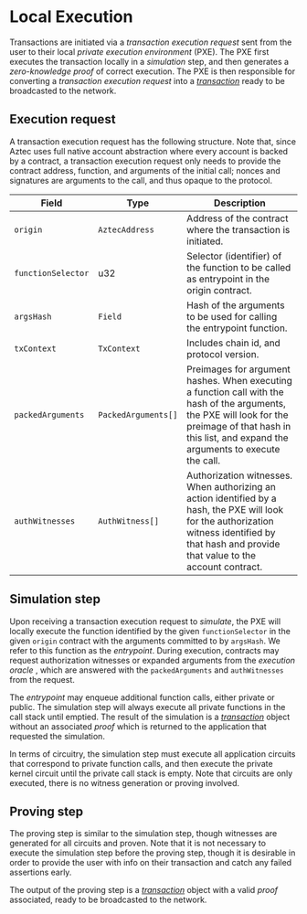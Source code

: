 # Local Execution

Transactions are initiated via a _transaction execution request_ sent from the user to their local _private execution environment_ (PXE). The PXE first executes the transaction locally in a _simulation_ step, and then generates a _zero-knowledge proof_ of correct execution. The PXE is then responsible for converting a _transaction execution request_ into a [_transaction_](./tx-object.md) ready to be broadcasted to the network.

<!--
Mike review:
- Perhaps rename all subheadings to be the name of the struct, e.g. `TransactionExecutionRequest` (in backticks), for easier searching and referencing.
    - (We should probably adopt this approach throughout the yellow paper)
- Link to any types / fields which are defined on some other page of the yellow paper (e.g. `AuthWitness`).
- Is the hash used to compute `argsHash` protocol-defined or app-defined? If the former, we should define it (in a way which is consistent with all other hash definitions).
- How are the packed arguments packed? What's the encoding? Or is it app-specific and hence out-of-protocol?
- "Entrypoint" is such an important term, perhaps it needs to be a subheading (with the text rearranged to accommodate such a subheading), for easier referencing and searching?
- Do we need to describe how public functions will be simulated? (I'm not sure the sandbox does such simulation yet, but it ought to, eventually).
- Where we link to definitions (such as "transaction"), if that definition is actually a specific struct, we should use the exact name of the struct, wrapped in backticks, to a subheading whose name exactly matches the name of the struct.
-->

## Execution request

A transaction execution request has the following structure. Note that, since Aztec uses full native account abstraction where every account is backed by a contract, a transaction execution request only needs to provide the contract address, function, and arguments of the initial call; nonces and signatures are arguments to the call, and thus opaque to the protocol.

<!-- prettier-ignore -->
| Field | Type | Description |
|----------|----------|----------|
| `origin`        | `AztecAddress`    | Address of the contract where the transaction is initiated.  |
| `functionSelector`  | u32 | Selector (identifier) of the function to be called as entrypoint in the origin contract.  |
| `argsHash`      | `Field`    | Hash of the arguments to be used for calling the entrypoint function.  |
| `txContext`     | `TxContext`    | Includes chain id, and protocol version.  |
| `packedArguments` | `PackedArguments[]`    | Preimages for argument hashes. When executing a function call with the hash of the arguments, the PXE will look for the preimage of that hash in this list, and expand the arguments to execute the call. |
| `authWitnesses`   | `AuthWitness[]`    | Authorization witnesses. When authorizing an action identified by a hash, the PXE will look for the authorization witness identified by that hash and provide that value to the account contract. |

## Simulation step

Upon receiving a transaction execution request to _simulate_, the PXE will locally execute the function identified by the given `functionSelector` in the given `origin` contract with the arguments committed to by `argsHash`. We refer to this function as the _entrypoint_. During execution, contracts may request authorization witnesses or expanded arguments from the _execution oracle_ <!-- n/d -->, which are answered with the `packedArguments` and `authWitnesses` from the request.

The _entrypoint_ may enqueue additional function calls, either private or public. The simulation step will always execute all private functions in the call stack until emptied. The result of the simulation is a [_transaction_](./tx-object.md) object without an associated _proof_ which is returned to the application that requested the simulation.

In terms of circuitry, the simulation step must execute all application circuits that correspond to private function calls, and then execute the private kernel circuit until the private call stack is empty. Note that circuits are only executed, there is no witness generation or proving involved.

## Proving step

The proving step is similar to the simulation step, though witnesses are generated for all circuits and proven. Note that it is not necessary to execute the simulation step before the proving step, though it is desirable in order to provide the user with info on their transaction and catch any failed assertions early.

The output of the proving step is a [_transaction_](./tx-object.md) object with a valid _proof_ associated, ready to be broadcasted to the network.
